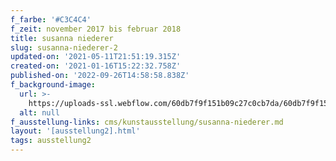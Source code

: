 ```yaml
---
f_farbe: '#C3C4C4'
f_zeit: november 2017 bis februar 2018
title: susanna niederer
slug: susanna-niederer-2
updated-on: '2021-05-11T21:51:19.315Z'
created-on: '2021-01-16T15:22:32.758Z'
published-on: '2022-09-26T14:58:58.838Z'
f_background-image:
  url: >-
    https://uploads-ssl.webflow.com/60db7f9f151b09c27c0cb7da/60db7f9f151b09eb750cb7e9_susanna%20niederer.jpg
  alt: null
f_ausstellung-links: cms/kunstausstellung/susanna-niederer.md
layout: '[ausstellung2].html'
tags: ausstellung2
---
```



